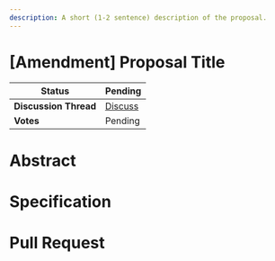 ```yaml
---
description: A short (1-2 sentence) description of the proposal.
---
```


# [Amendment] Proposal Title

| **Status**            | Pending                                      |
| --------------------- | -------------------------------------------- |
| **Discussion Thread** | [Discuss](https://discuss.ens.domains/t/...) |
| **Votes**             | Pending                                      |

# Abstract

<!--
  Abstract is a multi-sentence (short paragraph) summary.
  This should be a very terse and human-readable version of the specification section. Someone should be able to read only the abstract
  to get the gist of what this proposal does.
-->

# Specification

<!-- The specification should describe the proposal in detail. The specification should be detailed enough to cover all the details of the proposal. -->

# Pull Request

<!-- A link a GitHub pull request amending the constitution. -->
